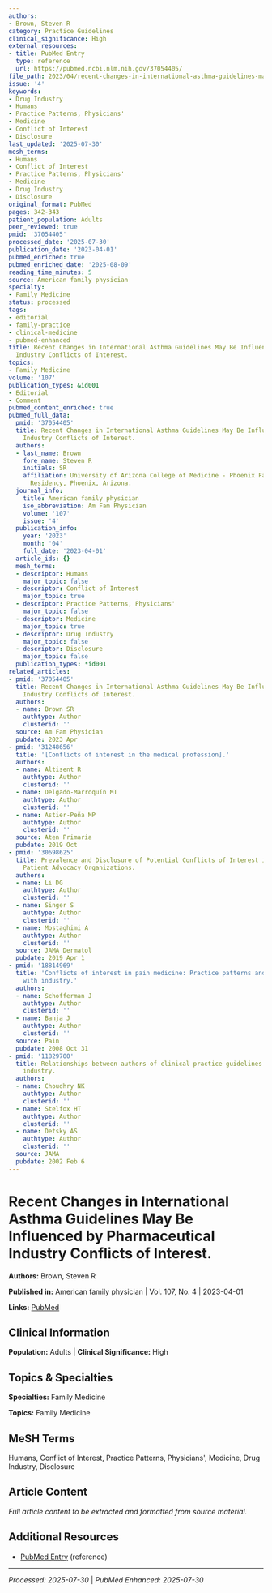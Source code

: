 ```yaml
---
authors:
- Brown, Steven R
category: Practice Guidelines
clinical_significance: High
external_resources:
- title: PubMed Entry
  type: reference
  url: https://pubmed.ncbi.nlm.nih.gov/37054405/
file_path: 2023/04/recent-changes-in-international-asthma-guidelines-may-be-inf.md
issue: '4'
keywords:
- Drug Industry
- Humans
- Practice Patterns, Physicians'
- Medicine
- Conflict of Interest
- Disclosure
last_updated: '2025-07-30'
mesh_terms:
- Humans
- Conflict of Interest
- Practice Patterns, Physicians'
- Medicine
- Drug Industry
- Disclosure
original_format: PubMed
pages: 342-343
patient_population: Adults
peer_reviewed: true
pmid: '37054405'
processed_date: '2025-07-30'
publication_date: '2023-04-01'
pubmed_enriched: true
pubmed_enriched_date: '2025-08-09'
reading_time_minutes: 5
source: American family physician
specialty:
- Family Medicine
status: processed
tags:
- editorial
- family-practice
- clinical-medicine
- pubmed-enhanced
title: Recent Changes in International Asthma Guidelines May Be Influenced by Pharmaceutical
  Industry Conflicts of Interest.
topics:
- Family Medicine
volume: '107'
publication_types: &id001
- Editorial
- Comment
pubmed_content_enriched: true
pubmed_full_data:
  pmid: '37054405'
  title: Recent Changes in International Asthma Guidelines May Be Influenced by Pharmaceutical
    Industry Conflicts of Interest.
  authors:
  - last_name: Brown
    fore_name: Steven R
    initials: SR
    affiliation: University of Arizona College of Medicine - Phoenix Family Medicine
      Residency, Phoenix, Arizona.
  journal_info:
    title: American family physician
    iso_abbreviation: Am Fam Physician
    volume: '107'
    issue: '4'
  publication_info:
    year: '2023'
    month: '04'
    full_date: '2023-04-01'
  article_ids: {}
  mesh_terms:
  - descriptor: Humans
    major_topic: false
  - descriptor: Conflict of Interest
    major_topic: true
  - descriptor: Practice Patterns, Physicians'
    major_topic: false
  - descriptor: Medicine
    major_topic: true
  - descriptor: Drug Industry
    major_topic: false
  - descriptor: Disclosure
    major_topic: false
  publication_types: *id001
related_articles:
- pmid: '37054405'
  title: Recent Changes in International Asthma Guidelines May Be Influenced by Pharmaceutical
    Industry Conflicts of Interest.
  authors:
  - name: Brown SR
    authtype: Author
    clusterid: ''
  source: Am Fam Physician
  pubdate: 2023 Apr
- pmid: '31248656'
  title: '[Conflicts of interest in the medical profession].'
  authors:
  - name: Altisent R
    authtype: Author
    clusterid: ''
  - name: Delgado-Marroquín MT
    authtype: Author
    clusterid: ''
  - name: Astier-Peña MP
    authtype: Author
    clusterid: ''
  source: Aten Primaria
  pubdate: 2019 Oct
- pmid: '30698625'
  title: Prevalence and Disclosure of Potential Conflicts of Interest in Dermatology
    Patient Advocacy Organizations.
  authors:
  - name: Li DG
    authtype: Author
    clusterid: ''
  - name: Singer S
    authtype: Author
    clusterid: ''
  - name: Mostaghimi A
    authtype: Author
    clusterid: ''
  source: JAMA Dermatol
  pubdate: 2019 Apr 1
- pmid: '18814969'
  title: 'Conflicts of interest in pain medicine: Practice patterns and relationships
    with industry.'
  authors:
  - name: Schofferman J
    authtype: Author
    clusterid: ''
  - name: Banja J
    authtype: Author
    clusterid: ''
  source: Pain
  pubdate: 2008 Oct 31
- pmid: '11829700'
  title: Relationships between authors of clinical practice guidelines and the pharmaceutical
    industry.
  authors:
  - name: Choudhry NK
    authtype: Author
    clusterid: ''
  - name: Stelfox HT
    authtype: Author
    clusterid: ''
  - name: Detsky AS
    authtype: Author
    clusterid: ''
  source: JAMA
  pubdate: 2002 Feb 6
---
```


# Recent Changes in International Asthma Guidelines May Be Influenced by Pharmaceutical Industry Conflicts of Interest.

**Authors:** Brown, Steven R

**Published in:** American family physician | Vol. 107, No. 4 | 2023-04-01

**Links:** [PubMed](https://pubmed.ncbi.nlm.nih.gov/37054405/)

## Clinical Information

**Population:** Adults | **Clinical Significance:** High

## Topics & Specialties

**Specialties:** Family Medicine

**Topics:** Family Medicine

## MeSH Terms

Humans, Conflict of Interest, Practice Patterns, Physicians', Medicine, Drug Industry, Disclosure

## Article Content

*Full article content to be extracted and formatted from source material.*

## Additional Resources

- [PubMed Entry](https://pubmed.ncbi.nlm.nih.gov/37054405/) (reference)

---

*Processed: 2025-07-30* | *PubMed Enhanced: 2025-07-30*
